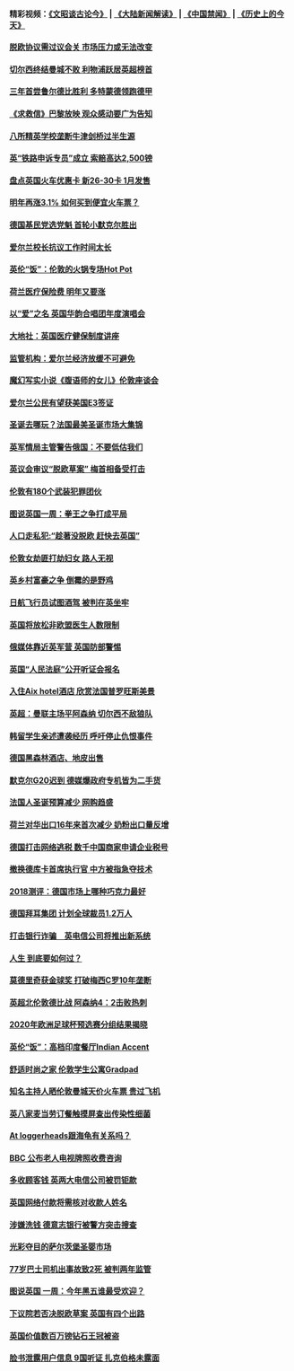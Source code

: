 #### 精彩视频：[《文昭谈古论今》](https://github.com/gfw-breaker/wenzhao/blob/master/README.md?t=12112131) | [《大陆新闻解读》](https://github.com/gfw-breaker/ntdtv-comedy/blob/master/README.md?t=12112131) | [《中国禁闻》](https://github.com/gfw-breaker/ntdtv-news/blob/master/README.md?t=12112131) | [《历史上的今天》](https://github.com/gfw-breaker/today-in-history/blob/master/README.md?t=12112131) 

#### [脱欧协议需过议会关 市场压力或无法改变](../pages/nsc974/n10901979.md?t=12112131) 

#### [切尔西终结曼城不败 利物浦跃居英超榜首](../pages/nsc974/n10900582.md?t=12112131) 

#### [三年首尝鲁尔德比胜利 多特蒙德领跑德甲](../pages/nsc974/n10900592.md?t=12112131) 

#### [《求救信》巴黎放映 观众感动要广为告知](../pages/nsc974/n10900019.md?t=12112131) 

#### [八所精英学校垄断牛津剑桥过半生源](../pages/nsc974/n10899861.md?t=12112131) 

#### [英“铁路申诉专员”成立 索赔高达2,500镑](../pages/nsc974/n10899001.md?t=12112131) 

#### [盘点英国火车优惠卡 新26-30卡 1月发售](../pages/nsc974/n10898992.md?t=12112131) 

#### [明年再涨3.1%   如何买到便宜火车票？](../pages/nsc974/n10898985.md?t=12112131) 

#### [德国基民党选党魁 首轮小默克尔胜出](../pages/nsc974/n10897678.md?t=12112131) 

#### [爱尔兰校长抗议工作时间太长](../pages/nsc974/n10897164.md?t=12112131) 

#### [英伦“饭”：伦敦的火锅专场Hot Pot](../pages/nsc974/n10897146.md?t=12112131) 

#### [荷兰医疗保险费 明年又要涨](../pages/nsc974/n10897113.md?t=12112131) 

#### [以“爱”之名 英国华韵合唱团年度演唱会](../pages/nsc974/n10897132.md?t=12112131) 

#### [大地社：英国医疗健保制度讲座](../pages/nsc974/n10897109.md?t=12112131) 

#### [监管机构：爱尔兰经济放缓不可避免](../pages/nsc974/n10897047.md?t=12112131) 

#### [魔幻写实小说《腹语师的女儿》伦敦座谈会](../pages/nsc974/n10897070.md?t=12112131) 

#### [爱尔兰公民有望获美国E3签证](../pages/nsc974/n10896956.md?t=12112131) 

#### [圣诞去哪玩？法国最美圣诞市场大集锦](../pages/nsc974/n10895365.md?t=12112131) 

#### [英军情局主管警告俄国：不要低估我们](../pages/nsc974/n10895238.md?t=12112131) 

#### [英议会审议“脱欧草案” 梅首相备受打击](../pages/nsc974/n10895260.md?t=12112131) 

#### [伦敦有180个武装犯罪团伙](../pages/nsc974/n10895487.md?t=12112131) 

#### [图说英国一周：拳王之争打成平局](../pages/nsc974/n10895330.md?t=12112131) 

#### [人口走私犯:“趁著没脱欧 赶快去英国”](../pages/nsc974/n10895316.md?t=12112131) 

#### [伦敦女劫匪打劫妇女 路人无视](../pages/nsc974/n10895309.md?t=12112131) 

#### [英乡村富豪之争  倒霉的是野鸡](../pages/nsc974/n10895305.md?t=12112131) 

#### [日航飞行员试图酒驾  被判在英坐牢](../pages/nsc974/n10895291.md?t=12112131) 

#### [英国将放松非欧盟医生人数限制](../pages/nsc974/n10895286.md?t=12112131) 

#### [俄媒体靠近英军营 英国防部警惕](../pages/nsc974/n10895265.md?t=12112131) 

#### [英国“人民法庭”公开听证会报名](../pages/nsc974/n10895219.md?t=12112131) 

#### [入住Aix hotel酒店 欣赏法国普罗旺斯美景](../pages/nsc974/n10894800.md?t=12112131) 

#### [英超：曼联主场平阿森纳 切尔西不敌狼队](../pages/nsc974/n10893786.md?t=12112131) 

#### [韩留学生亲述遭袭经历 呼吁停止仇恨事件](../pages/nsc974/n10893538.md?t=12112131) 

#### [德国黑森林酒店、地皮出售](../pages/nsc974/n10893286.md?t=12112131) 

#### [默克尔G20迟到 德媒爆政府专机皆为二手货](../pages/nsc974/n10892503.md?t=12112131) 

#### [法国人圣诞预算减少 网购趋盛](../pages/nsc974/n10892541.md?t=12112131) 

#### [荷兰对华出口16年来首次减少 奶粉出口量反增](../pages/nsc974/n10892601.md?t=12112131) 

#### [德国打击网络逃税 数千中国商家申请企业税号](../pages/nsc974/n10892430.md?t=12112131) 

#### [撤换德库卡首席执行官 中方被指急夺技术](../pages/nsc974/n10891177.md?t=12112131) 

#### [2018测评：德国市场上哪种巧克力最好](../pages/nsc974/n10891102.md?t=12112131) 

#### [德国拜耳集团 计划全球裁员1.2万人](../pages/nsc974/n10891082.md?t=12112131) 

#### [打击银行诈骗　英电信公司将推出新系统](../pages/nsc974/n10890987.md?t=12112131) 

#### [人生 到底要如何过？](../pages/nsc974/n10890980.md?t=12112131) 

#### [莫德里奇获金球奖 打破梅西C罗10年垄断](../pages/nsc974/n10890252.md?t=12112131) 

#### [英超北伦敦德比战 阿森纳4：2击败热刺](../pages/nsc974/n10887322.md?t=12112131) 

#### [2020年欧洲足球杯预选赛分组结果揭晓](../pages/nsc974/n10887348.md?t=12112131) 

#### [英伦“饭”：高档印度餐厅Indian Accent](../pages/nsc974/n10887152.md?t=12112131) 

#### [舒适时尚之家 伦敦学生公寓Gradpad](../pages/nsc974/n10887125.md?t=12112131) 

#### [知名主持人晒伦敦曼城天价火车票 贵过飞机](../pages/nsc974/n10887062.md?t=12112131) 

#### [英八家麦当劳订餐触摸屏查出传染性细菌](../pages/nsc974/n10886684.md?t=12112131) 

#### [At loggerheads跟海龟有关系吗？](../pages/nsc974/n10883586.md?t=12112131) 

#### [BBC 公布老人电视牌照收费咨询](../pages/nsc974/n10883556.md?t=12112131) 

#### [多收顾客钱 英两大电信公司被罚钜款](../pages/nsc974/n10883526.md?t=12112131) 

#### [英国网络付款将需核对收款人姓名](../pages/nsc974/n10883510.md?t=12112131) 

#### [涉嫌洗钱 德意志银行被警方突击搜查](../pages/nsc974/n10881516.md?t=12112131) 

#### [光彩夺目的萨尔茨堡圣婴市场](../pages/nsc974/n10881904.md?t=12112131) 

#### [77岁巴士司机出事故致2死 被判两年监管](../pages/nsc974/n10881843.md?t=12112131) 

#### [图说英国 一周：今年黑五谁最受欢迎？](../pages/nsc974/n10881815.md?t=12112131) 

#### [下议院若否决脱欧草案 英国有四个出路](../pages/nsc974/n10881130.md?t=12112131) 

#### [英国价值数百万镑钻石王冠被盗](../pages/nsc974/n10881169.md?t=12112131) 

#### [脸书泄露用户信息 9国听证 扎克伯格未露面](../pages/nsc974/n10881125.md?t=12112131) 

